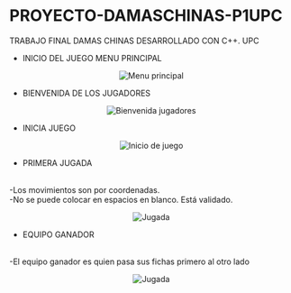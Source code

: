 # PROYECTO-DAMASCHINAS-P1UPC
TRABAJO FINAL DAMAS CHINAS DESARROLLADO CON C++. UPC

* INICIO DEL JUEGO MENU PRINCIPAL
<p align="center">
  <img src="https://i.ibb.co/KzW0nGZ/Menu-Principal.png" title="Menu principal">
</p>

* BIENVENIDA DE LOS JUGADORES
<p align="center">
  <img src="https://i.ibb.co/hdVhjJk/Bienvenida-Jugadores.png" title="Bienvenida jugadores">
</p>

* INICIA JUEGO
<p align="center">
  <img src="https://i.ibb.co/9Wjvcy7/JUEGO.png" title="Inicio de juego">
</p>

* PRIMERA JUGADA
<br/>
-Los movimientos son por coordenadas.
<br/>
-No se puede colocar en espacios en blanco. Está validado.
<p align="center">
  <img src="https://i.ibb.co/4S41Ppt/EJEMPLO-JUEGO.png" title="Jugada">
</p>

* EQUIPO GANADOR
<br/>
-El equipo ganador es quien pasa sus fichas primero al otro lado
<p align="center">
  <img src="https://i.ibb.co/DfGFkFb/ganador-azul.png" title="Jugada">
</p>
